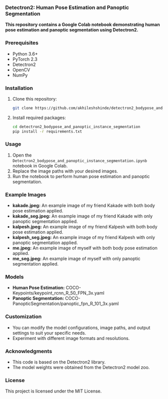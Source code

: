 ### Detectron2: Human Pose Estimation and Panoptic Segmentation

**This repository contains a Google Colab notebook demonstrating human pose estimation and panoptic segmentation using Detectron2.**

### Prerequisites
* Python 3.6+
* PyTorch 2.3
* Detectron2
* OpenCV
* NumPy

### Installation
1. Clone this repository:
   ```bash
   git clone https://github.com/akhileshshinde/detectron2_bodypose_and_panoptic_instance_segmentation.git
   ```
2. Install required packages:
   ```bash
   cd detectron2_bodypose_and_panoptic_instance_segmentation
   pip install -r requirements.txt
   ```

### Usage
1. Open the `Detectron2_bodypose_and_panoptic_instance_segmentation.ipynb` notebook in Google Colab.
2. Replace the image paths with your desired images.
3. Run the notebook to perform human pose estimation and panoptic segmentation.

### Example Images
* **kakade.jpeg:** An example image of my friend Kakade with both body pose estimation applied.
* **kakade_seg.jpeg:** An example image of my friend Kakade with only panoptic segmentation applied.
* **kalpesh.jpeg:** An example image of my friend Kalpesh with both body pose estimation applied.
* **kalpesh_seg.jpeg:** An example image of my friend Kalpesh with only panoptic segmentation applied.
* **me.jpeg:** An example image of myself with both body pose estimation applied.
* **me_seg.jpeg:** An example image of myself with only panoptic segmentation applied.

### Models
* **Human Pose Estimation:** COCO-Keypoints/keypoint_rcnn_R_50_FPN_3x.yaml
* **Panoptic Segmentation:** COCO-PanopticSegmentation/panoptic_fpn_R_101_3x.yaml

### Customization
* You can modify the model configurations, image paths, and output settings to suit your specific needs.
* Experiment with different image formats and resolutions.

### Acknowledgments
* This code is based on the Detectron2 library.
* The model weights were obtained from the Detectron2 model zoo.

### License
This project is licensed under the MIT License.

